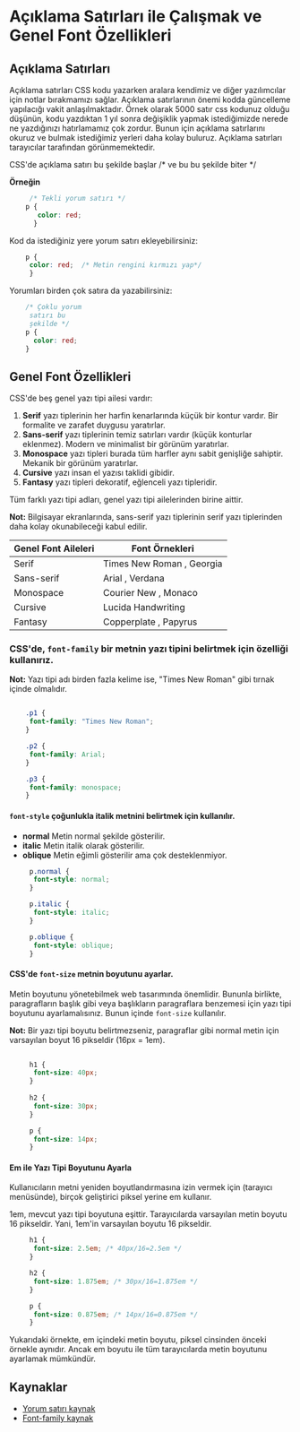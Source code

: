 # Açıklama Satırları ile Çalışmak ve Genel Font Özellikleri

##  Açıklama Satırları
Açıklama satırları CSS kodu yazarken aralara kendimiz ve diğer yazılımcılar için notlar bırakmamızı sağlar. Açıklama satırlarının önemi kodda güncelleme yapılacığı vakit anlaşılmaktadır. Örnek olarak 5000 satır css kodunuz olduğu düşünün, kodu yazdıktan 1 yıl sonra değişiklik yapmak istediğimizde nerede ne yazdığınızı hatırlamamız çok zordur. Bunun için açıklama satırlarını okuruz ve bulmak istediğimiz yerleri daha kolay buluruz. Açıklama satırları tarayıcılar tarafından görünmemektedir.

CSS'de açıklama satırı bu şekilde başlar /* ve bu bu şekilde biter */

**Örneğin**

```css
     /* Tekli yorum satırı */
    p {
       color: red;
      }
```

Kod da istediğiniz yere yorum satırı ekleyebilirsiniz: 

```css
    p {
     color: red;  /* Metin rengini kırmızı yap*/
     }
```
Yorumları birden çok satıra da yazabilirsiniz:

 ```css
     /* Çoklu yorum
      satırı bu 
      şekilde */
     p {
       color: red;
     }
```

## Genel Font Özellikleri
CSS'de beş genel yazı tipi ailesi vardır:
 1. **Serif** yazı tiplerinin her harfin kenarlarında küçük bir kontur vardır. Bir formalite ve zarafet duygusu yaratırlar.
 2. **Sans-serif** yazı tiplerinin temiz satırları vardır (küçük konturlar eklenmez). Modern ve minimalist bir görünüm yaratırlar.
 3. **Monospace** yazı tipleri burada tüm harfler aynı sabit genişliğe sahiptir. Mekanik bir görünüm yaratırlar.
 4. **Cursive** yazı insan el yazısı taklidi gibidir.
 5. **Fantasy** yazı tipleri dekoratif, eğlenceli yazı tipleridir.

Tüm farklı yazı tipi adları, genel yazı tipi ailelerinden birine aittir.

**Not:**
Bilgisayar ekranlarında, sans-serif yazı tiplerinin serif yazı tiplerinden daha kolay okunabileceği kabul edilir.

Genel Font Aileleri | Font Örnekleri
 -- | --
 Serif | Times New Roman , Georgia
 Sans-serif | Arial , Verdana
 Monospace | Courier New , Monaco
 Cursive | Lucida Handwriting
 Fantasy | 	Copperplate , Papyrus

### CSS'de, `font-family` bir metnin yazı tipini belirtmek için özelliği kullanırız.

**Not:**
Yazı tipi adı birden fazla kelime ise, "Times New Roman" gibi tırnak içinde olmalıdır.

 ```css
 
     .p1 {
      font-family: "Times New Roman";
     }

     .p2 {
      font-family: Arial;
     }

     .p3 {
      font-family: monospace;
     }
```

 ####  `font-style` çoğunlukla italik metnini belirtmek için kullanılır.
 - **normal** Metin normal şekilde gösterilir.
 - **italic** Metin italik olarak gösterilir.
 - **oblique** Metin eğimli gösterilir ama çok desteklenmiyor.

```css
     p.normal {
      font-style: normal;
     }

     p.italic {
      font-style: italic;
     }

     p.oblique {
      font-style: oblique;
     }
```

#### CSS'de `font-size` metnin boyutunu ayarlar.
Metin boyutunu yönetebilmek web tasarımında önemlidir. Bununla birlikte, paragrafların başlık gibi veya başlıkların paragraflara benzemesi için yazı tipi boyutunu  ayarlamalısınız. Bunun içinde `font-size` kullanılır. 

**Not:** Bir yazı tipi boyutu belirtmezseniz, paragraflar gibi normal metin için varsayılan boyut 16 pikseldir (16px = 1em).

```css
    
     h1 {
      font-size: 40px;
     }
    
     h2 {
      font-size: 30px;
     }

     p {
      font-size: 14px;
     }
```
#### Em ile Yazı Tipi Boyutunu Ayarla
Kullanıcıların metni yeniden boyutlandırmasına izin vermek için (tarayıcı menüsünde), birçok geliştirici piksel yerine em kullanır.

1em, mevcut yazı tipi boyutuna eşittir. Tarayıcılarda varsayılan metin boyutu 16 pikseldir. Yani, 1em'in varsayılan boyutu 16 pikseldir.

```css
     h1 {
      font-size: 2.5em; /* 40px/16=2.5em */
     }

     h2 {
      font-size: 1.875em; /* 30px/16=1.875em */
     }  

     p {
      font-size: 0.875em; /* 14px/16=0.875em */
     }
```

Yukarıdaki örnekte, em içindeki metin boyutu, piksel cinsinden önceki örnekle aynıdır. Ancak em boyutu ile tüm tarayıcılarda metin boyutunu ayarlamak mümkündür.

## Kaynaklar
- [Yorum satırı kaynak](https://www.w3schools.com/css/css_comments.asp)
- [Font-family kaynak](https://www.w3schools.com/css/css_font.asp)
